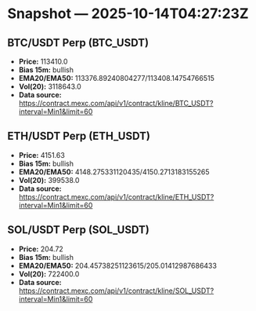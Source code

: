 # Snapshot — 2025-10-14T04:27:23Z

## BTC/USDT Perp (BTC_USDT)
- **Price:** 113410.0
- **Bias 15m:** bullish
- **EMA20/EMA50:** 113376.89240804277/113408.14754766515
- **Vol(20):** 3118643.0
- **Data source:** https://contract.mexc.com/api/v1/contract/kline/BTC_USDT?interval=Min1&limit=60

## ETH/USDT Perp (ETH_USDT)
- **Price:** 4151.63
- **Bias 15m:** bullish
- **EMA20/EMA50:** 4148.275331120435/4150.2713183155265
- **Vol(20):** 399538.0
- **Data source:** https://contract.mexc.com/api/v1/contract/kline/ETH_USDT?interval=Min1&limit=60

## SOL/USDT Perp (SOL_USDT)
- **Price:** 204.72
- **Bias 15m:** bullish
- **EMA20/EMA50:** 204.45738251123615/205.01412987686433
- **Vol(20):** 722400.0
- **Data source:** https://contract.mexc.com/api/v1/contract/kline/SOL_USDT?interval=Min1&limit=60
